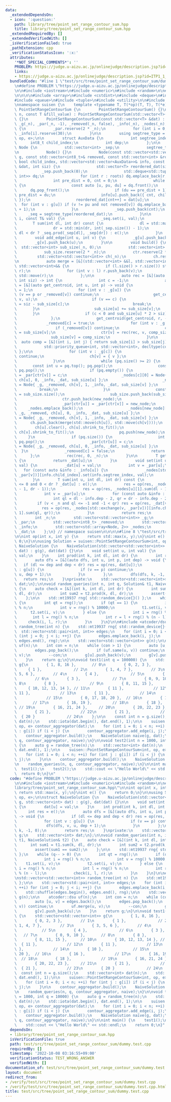 ```yaml
---
data:
  _extendedDependsOn:
  - icon: ':question:'
    path: library/tree/point_set_range_contour_sum.hpp
    title: library/tree/point_set_range_contour_sum.hpp
  _extendedRequiredBy: []
  _extendedVerifiedWith: []
  _isVerificationFailed: true
  _pathExtension: cpp
  _verificationStatusIcon: ':x:'
  attributes:
    '*NOT_SPECIAL_COMMENTS*': ''
    PROBLEM: https://judge.u-aizu.ac.jp/onlinejudge/description.jsp?id=ITP1_1_A
    links:
    - https://judge.u-aizu.ac.jp/onlinejudge/description.jsp?id=ITP1_1_A
  bundledCode: "#line 1 \"test/src/tree/point_set_range_contour_sum/dummy.test.cpp\"\
    \n#define PROBLEM \"https://judge.u-aizu.ac.jp/onlinejudge/description.jsp?id=ITP1_1_A\"\
    \n\n#include <iostream>\n#include <numeric>\n#include <random>\n\n#line 1 \"library/tree/point_set_range_contour_sum.hpp\"\
    \n\n\n\n#include <array>\n#include <cstdint>\n#include <deque>\n#include <map>\n\
    #include <queue>\n#include <tuple>\n#include <utility>\n\n#include <atcoder/segtree>\n\
    \nnamespace suisen {\n    template <typename T, T(*op)(T, T), T(*e)()>\n    struct\
    \ PointSetRangeContourSum {\n        PointSetRangeContourSum() {}\n        PointSetRangeContourSum(int\
    \ n, const T &fill_value) : PointSetRangeContourSum(std::vector<T>(n, fill_value))\
    \ {}\n        PointSetRangeContourSum(const std::vector<T> &dat) : _n(dat.size()),\
    \ _g(_n), _par(_n, -1), _removed(_n, false), _info(_n), _nodes(_n), _dat(dat)\
    \ {\n            _par.reserve(2 * _n);\n            for (int i = 0; i < _n; ++i)\
    \ _info[i].reserve(30);\n        }\n\n        using segtree_type = atcoder::segtree<T,\
    \ op, e>;\n\n        struct AuxData {\n            int segtree_index;\n      \
    \      int8_t child_index;\n            int dep;\n        };\n\n        struct\
    \ Node {\n            std::vector<int> _sep;\n            segtree_type _seq;\n\
    \n            Node() {}\n            Node(const std::vector<std::vector<int>>&\
    \ g, const std::vector<int8_t>& removed, const std::vector<int> &roots, const\
    \ bool child_index, std::vector<std::vector<AuxData>>& info, const std::vector<T>\
    \ &dat, int siz) {\n                std::vector<T> reordered_dat(siz);\n     \
    \           _sep.push_back(0);\n                std::deque<std::tuple<int, int,\
    \ int>> dq;\n                for (int r : roots) dq.emplace_back(r, -1, 0);\n\
    \                int pre_dist = 0, cnt = 0;\n                while (dq.size())\
    \ {\n                    const auto [u, pu, du] = dq.front();\n              \
    \      dq.pop_front();\n                    if (du == pre_dist + 1) _sep.push_back(cnt),\
    \ pre_dist = du;\n                    info[u].push_back({ cnt, child_index, du\
    \ });\n                    reordered_dat[cnt++] = dat[u];\n                  \
    \  for (int v : g[u]) if (v != pu and not removed[v]) dq.emplace_back(v, u, du\
    \ + 1);\n                }\n                _sep.push_back(cnt);\n           \
    \     _seq = segtree_type(reordered_dat);\n            }\n\n            void set(int\
    \ i, const T& val) {\n                _seq.set(i, val);\n            }\n     \
    \       T sum(int dl, int dr) const {\n                dl = std::max(dl, 0);\n\
    \                dr = std::min(dr, int(_sep.size()) - 1);\n                return\
    \ dl < dr ? _seq.prod(_sep[dl], _sep[dr]) : e();\n            }\n        };\n\n\
    \        void add_edge(int u, int v) {\n            _g[u].push_back(v);\n    \
    \        _g[v].push_back(u);\n        }\n\n        void build() {\n          \
    \  std::vector<int> sub_size(_n, 0);\n            std::vector<int> ctr(_n, -1);\n\
    \            sub_size.reserve(2 * _n);\n            ctr.reserve(2 * _n);\n   \
    \         std::vector<std::vector<int>> ch(_n);\n            ch.reserve(2 * _n);\n\
    \n            auto merge = [&](std::vector<int> &&l, std::vector<int> &&r) ->\
    \ std::vector<int>&& {\n                if (l.size() > r.size()) std::swap(l,\
    \ r);\n                for (int v : l) r.push_back(v);\n                return\
    \ std::move(r);\n            };\n\n            auto rec = [&](auto rec, int r,\
    \ int siz) -> int {\n                int c = -1;\n                auto get_centroid\
    \ = [&](auto get_centroid, int u, int p) -> void {\n                    sub_size[u]\
    \ = 1;\n                    for (int v : _g[u]) {\n                        if\
    \ (v == p or _removed[v]) continue;\n                        get_centroid(get_centroid,\
    \ v, u);\n                        if (v == c) {\n                            sub_size[u]\
    \ = siz - sub_size[c];\n                            break;\n                 \
    \       }\n                        sub_size[u] += sub_size[v];\n             \
    \       }\n                    if (c < 0 and sub_size[u] * 2 > siz) c = u;\n \
    \               };\n                get_centroid(get_centroid, r, -1);\n\n   \
    \             _removed[c] = true;\n                for (int v : _g[c]) {\n   \
    \                 if (_removed[v]) continue;\n                    const int comp_size\
    \ = sub_size[v];\n                    ctr[v] = rec(rec, v, comp_size);\n     \
    \               sub_size[v] = comp_size;\n                }\n\n              \
    \  auto comp = [&](int i, int j) { return sub_size[i] > sub_size[j]; };\n    \
    \            std::priority_queue<int, std::vector<int>, decltype(comp)> pq{ comp\
    \ };\n\n                for (int v : _g[c]) {\n                    if (_removed[v])\
    \ continue;\n                    ch[v] = { v };\n                    pq.push(v);\n\
    \                }\n\n                while (pq.size() >= 2) {\n             \
    \       const int u = pq.top(); pq.pop();\n                    const int v = pq.top();\
    \ pq.pop();\n                    if (pq.empty()) {\n                        _par[ctr[u]]\
    \ = _par[ctr[v]] = c;\n                        _nodes[c][0] = Node{ _g, _removed,\
    \ ch[u], 0, _info, _dat, sub_size[u] };\n                        _nodes[c][1]\
    \ = Node{ _g, _removed, ch[v], 1, _info, _dat, sub_size[v] };\n              \
    \          break;\n                    }\n                    const int new_node\
    \ = sub_size.size();\n                    sub_size.push_back(sub_size[u] + sub_size[v]);\n\
    \                    ctr.push_back(new_node);\n                    _par.push_back(-1);\n\
    \                    _par[ctr[u]] = _par[ctr[v]] = new_node;\n               \
    \     _nodes.emplace_back();\n                    _nodes[new_node][0] = Node{\
    \ _g, _removed, ch[u], 0, _info, _dat, sub_size[u] };\n                    _nodes[new_node][1]\
    \ = Node{ _g, _removed, ch[v], 1, _info, _dat, sub_size[v] };\n              \
    \      ch.push_back(merge(std::move(ch[u]), std::move(ch[v])));\n            \
    \        ch[u].clear(), ch[u].shrink_to_fit();\n                    ch[v].clear(),\
    \ ch[v].shrink_to_fit();\n                    pq.push(new_node);\n           \
    \     }\n                if (pq.size()) {\n                    int u = pq.top();\
    \ pq.pop();\n                    _par[ctr[u]] = c;\n                    _nodes[c][0]\
    \ = Node{ _g, _removed, ch[u], 0, _info, _dat, sub_size[u] };\n              \
    \  }\n                _removed[c] = false;\n                return c;\n      \
    \      };\n            rec(rec, 0, _n);\n        }\n\n        T get(int u) const\
    \ {\n            return _dat[u];\n        }\n        void set(int u, const T&\
    \ val) {\n            _dat[u] = val;\n            int v = _par[u];\n         \
    \   for (const auto &info : _info[u]) {\n                _nodes[std::exchange(v,\
    \ _par[v])][info.child_index].set(info.segtree_index, val);\n            }\n \
    \       }\n        T sum(int u, int dl, int dr) const {\n            T res = dl\
    \ <= 0 and 0 < dr ? _dat[u] : e();\n            res = op(res, _nodes[u][0].sum(dl\
    \ - 1, dr - 1));\n            res = op(res, _nodes[u][1].sum(dl - 1, dr - 1));\n\
    \            int v = _par[u];\n            for (const auto &info : _info[u]) {\n\
    \                int ql = dl - info.dep - 2, qr = dr - info.dep - 2;\n       \
    \         if (v < _n and ql <= -1 and -1 < qr) res = op(res, _dat[v]);\n     \
    \           res = op(res, _nodes[std::exchange(v, _par[v])][info.child_index ^\
    \ 1].sum(ql, qr));\n            }\n            return res;\n        }\n\n    private:\n\
    \        int _n;\n        std::vector<std::vector<int>> _g;\n        std::vector<int>\
    \ _par;\n        std::vector<int8_t> _removed;\n        std::vector<std::vector<AuxData>>\
    \ _info;\n        std::vector<std::array<Node, 2>> _nodes;\n        std::vector<T>\
    \ _dat;\n    };\n} // namespace suisen\n\n\n\n#line 8 \"test/src/tree/point_set_range_contour_sum/dummy.test.cpp\"\
    \n\nint op(int x, int y) {\n    return std::max(x, y);\n}\nint e() {\n    return\
    \ 0;\n}\n\nusing Solution = suisen::PointSetRangeContourSum<int, op, e>;\n\nstruct\
    \ NaiveSolution {\n    NaiveSolution(std::vector<std::vector<int>> g, std::vector<int>\
    \ dat) : g(g), dat(dat) {}\n\n    void set(int u, int val) {\n        dat[u] =\
    \ val;\n    }\n    int prod(int k, int dl, int dr) {\n        int res = e();\n\
    \        auto dfs = [&](auto dfs, int u, int p, int dep) -> void {\n         \
    \   if (dl <= dep and dep < dr) res = op(res, dat[u]);\n            for (int v\
    \ : g[u]) {\n                if (v == p) continue;\n                dfs(dfs, v,\
    \ u, dep + 1);\n            }\n        };\n        dfs(dfs, k, -1, 0);\n     \
    \   return res;\n    }\nprivate:\n    std::vector<std::vector<int>> g;\n    std::vector<int>\
    \ dat;\n};\n\nvoid random_queries(int n, int q, Solution& t1, NaiveSolution& t2)\
    \ {\n    auto check = [&](int k, int dl, int dr) {\n        int sum1 = t1.sum(k,\
    \ dl, dr);\n        int sum2 = t2.prod(k, dl, dr);\n        assert(sum1 == sum2);\n\
    \    };\n\n    std::mt19937 rng{ std::random_device{}() };\n    while (q-- > 0)\
    \ {\n        int qt = rng();\n        if (qt == 1) {\n            int i = rng()\
    \ % n;\n            int v = rng() % 10000;\n            t1.set(i, v);\n      \
    \      t2.set(i, v);\n        } else {\n            int i = rng() % n;\n     \
    \       int l = rng() % n;\n            int r = l + rng() % (n - l);\n       \
    \     check(i, l, r);\n        }\n    }\n}\n\n#include <atcoder/dsu>\n\nstd::vector<std::vector<int>>\
    \ random_tree(int n) {\n    std::mt19937 rng{ std::random_device{}() };\n\n  \
    \  std::vector<std::pair<int, int>> edges;\n    for (int i = 0; i < n; ++i) for\
    \ (int j = 0; j < i; ++j) {\n        edges.emplace_back(i, j);\n    }\n    std::shuffle(edges.begin(),\
    \ edges.end(), rng);\n\n    std::vector<std::vector<int>> g(n);\n\n    atcoder::dsu\
    \ uf(n);\n    int con = n;\n    while (con > 1) {\n        auto [u, v] = edges.back();\n\
    \        edges.pop_back();\n        if (uf.same(u, v)) continue;\n        uf.merge(u,\
    \ v);\n        --con;\n        g[u].push_back(v);\n        g[v].push_back(u);\n\
    \    }\n    return g;\n}\n\nvoid test1(int q = 100000) {\n    std::vector<std::vector<int>>\
    \ g{\n        { 1, 8, 16 },       // 0\n        { 0, 2, 3 },        // 1\n   \
    \     { 1 },              // 2\n        { 1, 4, 7 },        // 3\n        { 3,\
    \ 5, 6 },        // 4\n        { 4 },              // 5\n        { 4 },      \
    \        // 6\n        { 3 },              // 7\n        { 0, 9, 10 },       //\
    \ 8\n        { 8 },              // 9\n        { 8, 11, 15 },      // 10\n   \
    \     { 10, 12, 13, 14 }, // 11\n        { 11 },             // 12\n        {\
    \ 11 },             // 13\n        { 11 },             // 14\n        { 10 },\
    \             // 15\n        { 0, 17, 18, 20 },  // 16\n        { 16 },      \
    \       // 17\n        { 16, 19 },         // 18\n        { 18 },            \
    \ // 19\n        { 16, 21, 24 },     // 20\n        { 20, 22, 23 },     // 21\n\
    \        { 21 },             // 22\n        { 21 },             // 23\n      \
    \  { 20 }              // 24\n    };\n\n    const int n = g.size();\n    std::vector<int>\
    \ dat(n);\n    std::iota(dat.begin(), dat.end(), 1);\n\n    suisen::PointSetRangeContourSum<int,\
    \ op, e> contour_aggregator(dat);\n    for (int i = 0; i < n; ++i) for (int j\
    \ : g[i]) if (i < j) {\n        contour_aggregator.add_edge(i, j);\n    }\n\n\
    \    contour_aggregator.build();\n    NaiveSolution naive(g, dat);\n\n    random_queries(n,\
    \ q, contour_aggregator, naive);\n}\n\nvoid test2(int n = 1000, int q = 10000)\
    \ {\n    auto g = random_tree(n);\n    std::vector<int> dat(n);\n    std::iota(dat.begin(),\
    \ dat.end(), 1);\n\n    suisen::PointSetRangeContourSum<int, op, e> contour_aggregator(dat);\n\
    \    for (int i = 0; i < n; ++i) for (int j : g[i]) if (i < j) {\n        contour_aggregator.add_edge(i,\
    \ j);\n    }\n\n    contour_aggregator.build();\n    NaiveSolution naive(g, dat);\n\
    \n    random_queries(n, q, contour_aggregator, naive);\n}\n\nint main() {\n  \
    \  test1();\n    test2();\n    std::cout << \"Hello World\" << std::endl;\n  \
    \  return 0;\n}\n"
  code: "#define PROBLEM \"https://judge.u-aizu.ac.jp/onlinejudge/description.jsp?id=ITP1_1_A\"\
    \n\n#include <iostream>\n#include <numeric>\n#include <random>\n\n#include \"\
    library/tree/point_set_range_contour_sum.hpp\"\n\nint op(int x, int y) {\n   \
    \ return std::max(x, y);\n}\nint e() {\n    return 0;\n}\n\nusing Solution = suisen::PointSetRangeContourSum<int,\
    \ op, e>;\n\nstruct NaiveSolution {\n    NaiveSolution(std::vector<std::vector<int>>\
    \ g, std::vector<int> dat) : g(g), dat(dat) {}\n\n    void set(int u, int val)\
    \ {\n        dat[u] = val;\n    }\n    int prod(int k, int dl, int dr) {\n   \
    \     int res = e();\n        auto dfs = [&](auto dfs, int u, int p, int dep)\
    \ -> void {\n            if (dl <= dep and dep < dr) res = op(res, dat[u]);\n\
    \            for (int v : g[u]) {\n                if (v == p) continue;\n   \
    \             dfs(dfs, v, u, dep + 1);\n            }\n        };\n        dfs(dfs,\
    \ k, -1, 0);\n        return res;\n    }\nprivate:\n    std::vector<std::vector<int>>\
    \ g;\n    std::vector<int> dat;\n};\n\nvoid random_queries(int n, int q, Solution&\
    \ t1, NaiveSolution& t2) {\n    auto check = [&](int k, int dl, int dr) {\n  \
    \      int sum1 = t1.sum(k, dl, dr);\n        int sum2 = t2.prod(k, dl, dr);\n\
    \        assert(sum1 == sum2);\n    };\n\n    std::mt19937 rng{ std::random_device{}()\
    \ };\n    while (q-- > 0) {\n        int qt = rng();\n        if (qt == 1) {\n\
    \            int i = rng() % n;\n            int v = rng() % 10000;\n        \
    \    t1.set(i, v);\n            t2.set(i, v);\n        } else {\n            int\
    \ i = rng() % n;\n            int l = rng() % n;\n            int r = l + rng()\
    \ % (n - l);\n            check(i, l, r);\n        }\n    }\n}\n\n#include <atcoder/dsu>\n\
    \nstd::vector<std::vector<int>> random_tree(int n) {\n    std::mt19937 rng{ std::random_device{}()\
    \ };\n\n    std::vector<std::pair<int, int>> edges;\n    for (int i = 0; i < n;\
    \ ++i) for (int j = 0; j < i; ++j) {\n        edges.emplace_back(i, j);\n    }\n\
    \    std::shuffle(edges.begin(), edges.end(), rng);\n\n    std::vector<std::vector<int>>\
    \ g(n);\n\n    atcoder::dsu uf(n);\n    int con = n;\n    while (con > 1) {\n\
    \        auto [u, v] = edges.back();\n        edges.pop_back();\n        if (uf.same(u,\
    \ v)) continue;\n        uf.merge(u, v);\n        --con;\n        g[u].push_back(v);\n\
    \        g[v].push_back(u);\n    }\n    return g;\n}\n\nvoid test1(int q = 100000)\
    \ {\n    std::vector<std::vector<int>> g{\n        { 1, 8, 16 },       // 0\n\
    \        { 0, 2, 3 },        // 1\n        { 1 },              // 2\n        {\
    \ 1, 4, 7 },        // 3\n        { 3, 5, 6 },        // 4\n        { 4 },   \
    \           // 5\n        { 4 },              // 6\n        { 3 },           \
    \   // 7\n        { 0, 9, 10 },       // 8\n        { 8 },              // 9\n\
    \        { 8, 11, 15 },      // 10\n        { 10, 12, 13, 14 }, // 11\n      \
    \  { 11 },             // 12\n        { 11 },             // 13\n        { 11\
    \ },             // 14\n        { 10 },             // 15\n        { 0, 17, 18,\
    \ 20 },  // 16\n        { 16 },             // 17\n        { 16, 19 },       \
    \  // 18\n        { 18 },             // 19\n        { 16, 21, 24 },     // 20\n\
    \        { 20, 22, 23 },     // 21\n        { 21 },             // 22\n      \
    \  { 21 },             // 23\n        { 20 }              // 24\n    };\n\n  \
    \  const int n = g.size();\n    std::vector<int> dat(n);\n    std::iota(dat.begin(),\
    \ dat.end(), 1);\n\n    suisen::PointSetRangeContourSum<int, op, e> contour_aggregator(dat);\n\
    \    for (int i = 0; i < n; ++i) for (int j : g[i]) if (i < j) {\n        contour_aggregator.add_edge(i,\
    \ j);\n    }\n\n    contour_aggregator.build();\n    NaiveSolution naive(g, dat);\n\
    \n    random_queries(n, q, contour_aggregator, naive);\n}\n\nvoid test2(int n\
    \ = 1000, int q = 10000) {\n    auto g = random_tree(n);\n    std::vector<int>\
    \ dat(n);\n    std::iota(dat.begin(), dat.end(), 1);\n\n    suisen::PointSetRangeContourSum<int,\
    \ op, e> contour_aggregator(dat);\n    for (int i = 0; i < n; ++i) for (int j\
    \ : g[i]) if (i < j) {\n        contour_aggregator.add_edge(i, j);\n    }\n\n\
    \    contour_aggregator.build();\n    NaiveSolution naive(g, dat);\n\n    random_queries(n,\
    \ q, contour_aggregator, naive);\n}\n\nint main() {\n    test1();\n    test2();\n\
    \    std::cout << \"Hello World\" << std::endl;\n    return 0;\n}"
  dependsOn:
  - library/tree/point_set_range_contour_sum.hpp
  isVerificationFile: true
  path: test/src/tree/point_set_range_contour_sum/dummy.test.cpp
  requiredBy: []
  timestamp: '2022-10-08 03:16:55+09:00'
  verificationStatus: TEST_WRONG_ANSWER
  verifiedWith: []
documentation_of: test/src/tree/point_set_range_contour_sum/dummy.test.cpp
layout: document
redirect_from:
- /verify/test/src/tree/point_set_range_contour_sum/dummy.test.cpp
- /verify/test/src/tree/point_set_range_contour_sum/dummy.test.cpp.html
title: test/src/tree/point_set_range_contour_sum/dummy.test.cpp
---
```

